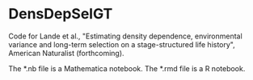 # DensDepSelGT

Code for Lande et al., "Estimating density dependence, environmental variance and long-term selection on a stage-structured life history", American Naturalist (forthcoming).

The *.nb file is a Mathematica notebook.
The *.rmd file is a R notebook.

